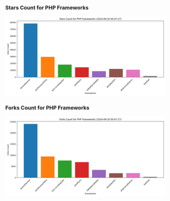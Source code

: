 ### Stars Count for PHP Frameworks

![Stars Chart](./archive/charts/20240920004727_stars_count.png)

### Forks Count for PHP Frameworks

![Forks Chart](./archive/charts/20240920004727_forks_count.png)


